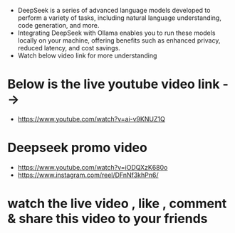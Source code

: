 
- DeepSeek is a series of advanced language models developed to perform a variety of tasks, including natural language understanding, code generation, and more.
- Integrating DeepSeek with Ollama enables you to run these models locally on your machine, offering benefits such as enhanced privacy, reduced latency, and cost savings.
- Watch below video link for more understanding 

# Below is the live youtube video link -->
- https://www.youtube.com/watch?v=ai-v9KNUZ1Q


# Deepseek promo video
- https://www.youtube.com/watch?v=iODQXzK680o
- https://www.instagram.com/reel/DFnNf3khPn6/

# watch the live video , like , comment & share this video to your friends

